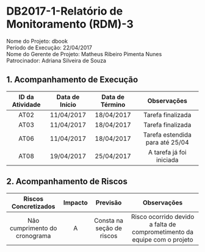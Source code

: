 # DB2017-1-Relatório de Monitoramento (RDM)-3

Nome do Projeto: dbook    
Período de Execução: 22/04/2017  
Nome do Gerente de Projeto: Matheus Ribeiro Pimenta Nunes    
Patrocinador: Adriana Silveira de Souza    

## 1. Acompanhamento de Execução

| ID da Atividade | Data de Início | Data de Término | Observações | 
|:---------------:|:--------------:|:---------------:|:-----------:|
| AT02 | 11/04/2017 | 18/04/2017 | Tarefa finalizada |
| AT03 | 11/04/2017 | 18/04/2017 | Tarefa finalizada |
| AT06 | 11/04/2017 | 18/04/2017 | Tarefa estendida para até 25/04 |
| AT08 | 19/04/2017 | 25/04/2017 | A tarefa já foi iniciada |

## 2. Acompanhamento de Riscos

| Riscos Concretizados | Impacto | Previsão | Observações |
|:--------------------:|:-------:|:--------:|:-----------:|
| Não cumprimento do cronograma | A | Consta na seção de riscos  | Risco ocorrido devido a falta de comprometimento da equipe com o projeto |
